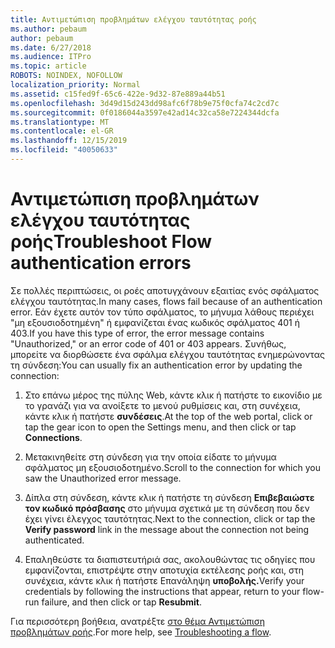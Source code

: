 ```yaml
---
title: Αντιμετώπιση προβλημάτων ελέγχου ταυτότητας ροής
ms.author: pebaum
author: pebaum
ms.date: 6/27/2018
ms.audience: ITPro
ms.topic: article
ROBOTS: NOINDEX, NOFOLLOW
localization_priority: Normal
ms.assetid: c15fed9f-65c6-422e-9d32-87e889a44b51
ms.openlocfilehash: 3d49d15d243dd98afc6f78b9e75f0cfa74c2cd7c
ms.sourcegitcommit: 0f0186044a3597e42ad14c32ca58e7224344dcfa
ms.translationtype: MT
ms.contentlocale: el-GR
ms.lasthandoff: 12/15/2019
ms.locfileid: "40050633"
---
```

# <a name="troubleshoot-flow-authentication-errors"></a><span data-ttu-id="09671-102">Αντιμετώπιση προβλημάτων ελέγχου ταυτότητας ροής</span><span class="sxs-lookup"><span data-stu-id="09671-102">Troubleshoot Flow authentication errors</span></span>

<span data-ttu-id="09671-103">Σε πολλές περιπτώσεις, οι ροές αποτυγχάνουν εξαιτίας ενός σφάλματος ελέγχου ταυτότητας.</span><span class="sxs-lookup"><span data-stu-id="09671-103">In many cases, flows fail because of an authentication error.</span></span> <span data-ttu-id="09671-104">Εάν έχετε αυτόν τον τύπο σφάλματος, το μήνυμα λάθους περιέχει "μη εξουσιοδοτημένη" ή εμφανίζεται ένας κωδικός σφάλματος 401 ή 403.</span><span class="sxs-lookup"><span data-stu-id="09671-104">If you have this type of error, the error message contains "Unauthorized," or an error code of 401 or 403 appears.</span></span> <span data-ttu-id="09671-105">Συνήθως, μπορείτε να διορθώσετε ένα σφάλμα ελέγχου ταυτότητας ενημερώνοντας τη σύνδεση:</span><span class="sxs-lookup"><span data-stu-id="09671-105">You can usually fix an authentication error by updating the connection:</span></span>
  
1. <span data-ttu-id="09671-106">Στο επάνω μέρος της πύλης Web, κάντε κλικ ή πατήστε το εικονίδιο με το γρανάζι για να ανοίξετε το μενού ρυθμίσεις και, στη συνέχεια, κάντε κλικ ή πατήστε **συνδέσεις**.</span><span class="sxs-lookup"><span data-stu-id="09671-106">At the top of the web portal, click or tap the gear icon to open the Settings menu, and then click or tap **Connections**.</span></span>
    
2. <span data-ttu-id="09671-107">Μετακινηθείτε στη σύνδεση για την οποία είδατε το μήνυμα σφάλματος μη εξουσιοδοτημένο.</span><span class="sxs-lookup"><span data-stu-id="09671-107">Scroll to the connection for which you saw the Unauthorized error message.</span></span>
    
3. <span data-ttu-id="09671-108">Δίπλα στη σύνδεση, κάντε κλικ ή πατήστε τη σύνδεση **Επιβεβαιώστε τον κωδικό πρόσβασης** στο μήνυμα σχετικά με τη σύνδεση που δεν έχει γίνει έλεγχος ταυτότητας.</span><span class="sxs-lookup"><span data-stu-id="09671-108">Next to the connection, click or tap the **Verify password** link in the message about the connection not being authenticated.</span></span> 
    
4. <span data-ttu-id="09671-109">Επαληθεύστε τα διαπιστευτήριά σας, ακολουθώντας τις οδηγίες που εμφανίζονται, επιστρέψτε στην αποτυχία εκτέλεσης ροής και, στη συνέχεια, κάντε κλικ ή πατήστε Επανάληψη **υποβολής.**</span><span class="sxs-lookup"><span data-stu-id="09671-109">Verify your credentials by following the instructions that appear, return to your flow-run failure, and then click or tap **Resubmit**.</span></span>
    
<span data-ttu-id="09671-110">Για περισσότερη βοήθεια, ανατρέξτε [στο θέμα Αντιμετώπιση προβλημάτων ροής](https://go.microsoft.com/fwlink/?linkid=872110).</span><span class="sxs-lookup"><span data-stu-id="09671-110">For more help, see [Troubleshooting a flow](https://go.microsoft.com/fwlink/?linkid=872110).</span></span>
  

